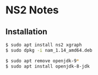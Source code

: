 # NS2 Notes

## Installation

```sh
$ sudo apt install ns2 xgraph
$ sudo dpkg -i nam_1.14_amd64.deb
```

```sh
$ sudo apt remove openjdk-9*
$ sudo apt install openjdk-8-jdk
```

